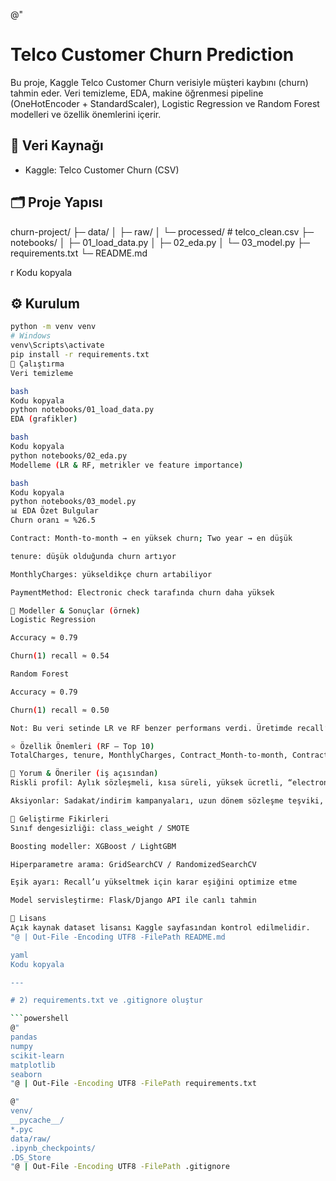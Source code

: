 @"
# Telco Customer Churn Prediction

Bu proje, Kaggle Telco Customer Churn verisiyle müşteri kaybını (churn) tahmin eder.
Veri temizleme, EDA, makine öğrenmesi pipeline (OneHotEncoder + StandardScaler), Logistic Regression ve Random Forest modelleri ve özellik önemlerini içerir.

## 🔗 Veri Kaynağı
- Kaggle: Telco Customer Churn (CSV)

## 🗂️ Proje Yapısı
churn-project/
├─ data/
│ ├─ raw/
│ └─ processed/ # telco_clean.csv
├─ notebooks/
│ ├─ 01_load_data.py
│ ├─ 02_eda.py
│ └─ 03_model.py
├─ requirements.txt
└─ README.md

r
Kodu kopyala

## ⚙️ Kurulum
```bash
python -m venv venv
# Windows
venv\Scripts\activate
pip install -r requirements.txt
🚀 Çalıştırma
Veri temizleme

bash
Kodu kopyala
python notebooks/01_load_data.py
EDA (grafikler)

bash
Kodu kopyala
python notebooks/02_eda.py
Modelleme (LR & RF, metrikler ve feature importance)

bash
Kodu kopyala
python notebooks/03_model.py
📊 EDA Özet Bulgular
Churn oranı ≈ %26.5

Contract: Month-to-month → en yüksek churn; Two year → en düşük

tenure: düşük olduğunda churn artıyor

MonthlyCharges: yükseldikçe churn artabiliyor

PaymentMethod: Electronic check tarafında churn daha yüksek

🤖 Modeller & Sonuçlar (örnek)
Logistic Regression

Accuracy ≈ 0.79

Churn(1) recall ≈ 0.54

Random Forest

Accuracy ≈ 0.79

Churn(1) recall ≈ 0.50

Not: Bu veri setinde LR ve RF benzer performans verdi. Üretimde recall’un artırılması tercih edilebilir.

⭐ Özellik Önemleri (RF — Top 10)
TotalCharges, tenure, MonthlyCharges, Contract_Month-to-month, Contract_Two year, OnlineSecurity_No, TechSupport_No, PaymentMethod_Electronic check, InternetService_Fiber optic, OnlineBackup_No

🧭 Yorum & Öneriler (iş açısından)
Riskli profil: Aylık sözleşmeli, kısa süreli, yüksek ücretli, “electronic check” ödeme yapan, ek güvenlik/destek hizmeti almayan müşteriler.

Aksiyonlar: Sadakat/indirim kampanyaları, uzun dönem sözleşme teşviki, paket bundle (security/tech support), yüksek faturalılara özel teklif.

🔮 Geliştirme Fikirleri
Sınıf dengesizliği: class_weight / SMOTE

Boosting modeller: XGBoost / LightGBM

Hiperparametre arama: GridSearchCV / RandomizedSearchCV

Eşik ayarı: Recall’u yükseltmek için karar eşiğini optimize etme

Model servisleştirme: Flask/Django API ile canlı tahmin

📝 Lisans
Açık kaynak dataset lisansı Kaggle sayfasından kontrol edilmelidir.
"@ | Out-File -Encoding UTF8 -FilePath README.md

yaml
Kodu kopyala

---

# 2) requirements.txt ve .gitignore oluştur

```powershell
@"
pandas
numpy
scikit-learn
matplotlib
seaborn
"@ | Out-File -Encoding UTF8 -FilePath requirements.txt

@"
venv/
__pycache__/
*.pyc
data/raw/
.ipynb_checkpoints/
.DS_Store
"@ | Out-File -Encoding UTF8 -FilePath .gitignore
